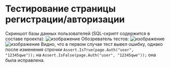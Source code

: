 # Тестирование страницы регистрации/авторизации
Скриншот базы данных пользователей (SQL-скрипт содержится в составе проекта):
![изображение](https://github.com/user-attachments/assets/821d23b5-42ed-4913-9a12-bcb5d37eab1b)
Обозреватель тестов:
![изображение](https://github.com/user-attachments/assets/4861560a-9e32-449a-8896-45c33d2d295b)
![изображение](https://github.com/user-attachments/assets/3dc4e310-6deb-4b71-99a5-495b0bf5a7cc)
Видно, что в первом случае тест вывел ошибку, однако после изменения строчки `Assert.IsTrue(page.Auth("user", "12345qwe"));` на `Assert.IsFalse(page.Auth("user", "12345qwe"));` она была исправлена.
